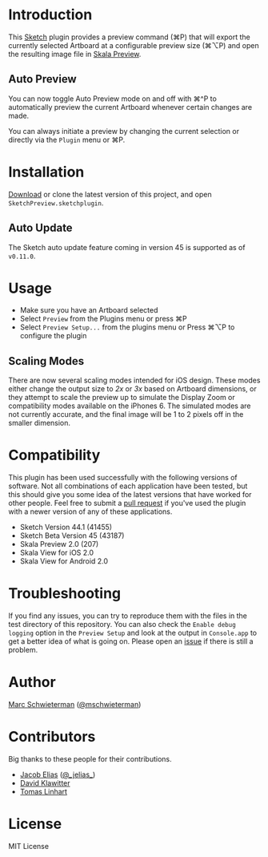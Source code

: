 # Introduction

This [Sketch](http://bohemiancoding.com/sketch) plugin provides a preview
command (⌘P) that will export the currently selected Artboard at a configurable
preview size (⌘⌥P) and open the resulting image file in [Skala
Preview](http://bjango.com/mac/skalapreview).

## Auto Preview

You can now toggle Auto Preview mode on and off with ⌘\^P to automatically
preview the current Artboard whenever certain changes are made.

You can always initiate a preview by changing the current selection or directly
via the `Plugin` menu or ⌘P.

# Installation

[Download](https://github.com/marcisme/sketch-preview/archive/master.zip) or
clone the latest version of this project, and open `SketchPreview.sketchplugin`.

## Auto Update

The Sketch auto update feature coming in version 45 is supported as of
`v0.11.0`.

# Usage

* Make sure you have an Artboard selected
* Select `Preview` from the Plugins menu or press ⌘P
* Select `Preview Setup...` from the plugins menu or Press ⌘⌥P to configure the
  plugin

## Scaling Modes

There are now several scaling modes intended for iOS design. These modes either
change the output size to *2x* or *3x* based on Artboard dimensions, or they
attempt to scale the preview up to simulate the Display Zoom or compatibility
modes available on the iPhones 6. The simulated modes are not currently
accurate, and the final image will be 1 to 2 pixels off in the smaller
dimension.

# Compatibility

This plugin has been used successfully with the following versions of software.
Not all combinations of each application have been tested, but this should give
you some idea of the latest versions that have worked for other people. Feel
free to submit a [pull request](https://github.com/marcisme/sketch-preview/compare/)
if you've used the plugin with a newer version of any of these applications.

* Sketch Version 44.1 (41455)
* Sketch Beta Version 45 (43187)
* Skala Preview 2.0 (207)
* Skala View for iOS 2.0
* Skala View for Android 2.0

# Troubleshooting

If you find any issues, you can try to reproduce them with the files in the test
directory of this repository. You can also check the `Enable debug logging`
option in the `Preview Setup` and look at the output in `Console.app` to get a
better idea of what is going on. Please open an
[issue](https://github.com/marcisme/sketch-preview/issues/new) if there is still
a problem.

# Author

[Marc Schwieterman](https://github.com/marcisme) ([@mschwieterman](https://twitter.com/mschwieterman))

# Contributors

Big thanks to these people for their contributions.

* [Jacob Elias](https://github.com/jelias) ([@\_jelias\_](https://twitter.com/_jelias_))
* [David Klawitter](https://github.com/davidklaw)
* [Tomas Linhart](https://github.com/TomasLinhart)

# License

MIT License
